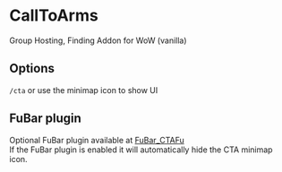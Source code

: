 # CallToArms
Group Hosting, Finding Addon for WoW (vanilla)

## Options
`/cta` or use the minimap icon to show UI

## FuBar plugin 
Optional FuBar plugin available at [FuBar_CTAFu](https://github.com/Road-block/FuBar_CTAFu)  
If the FuBar plugin is enabled it will automatically hide the CTA minimap icon.
